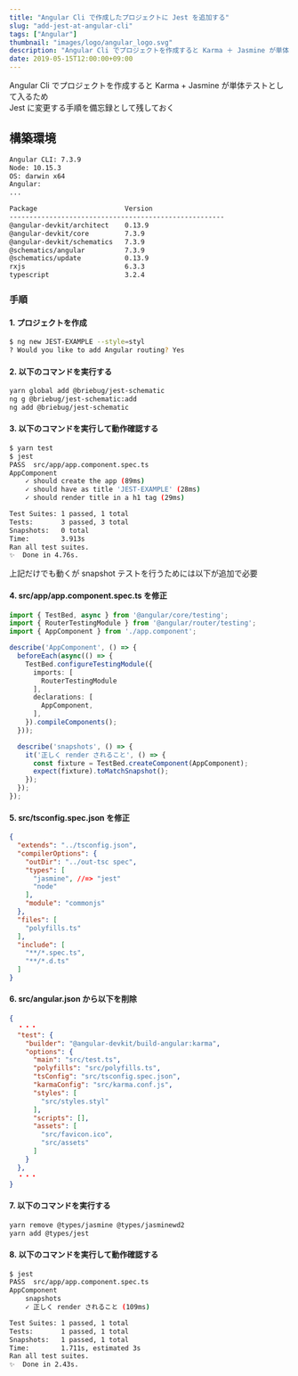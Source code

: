 ```yaml
---
title: "Angular Cli で作成したプロジェクトに Jest を追加する"
slug: "add-jest-at-angular-cli"
tags: ["Angular"]
thumbnail: "images/logo/angular_logo.svg"
description: "Angular Cli でプロジェクトを作成すると Karma ＋ Jasmine が単体テストとして入るため Jest に変更する手順を備忘録として残しておく"
date: 2019-05-15T12:00:00+09:00
---
```


Angular Cli でプロジェクトを作成すると Karma + Jasmine が単体テストとして入るため  
Jest に変更する手順を備忘録として残しておく

## 構築環境

```bash
Angular CLI: 7.3.9
Node: 10.15.3
OS: darwin x64
Angular:
...

Package                      Version
------------------------------------------------------
@angular-devkit/architect    0.13.9
@angular-devkit/core         7.3.9
@angular-devkit/schematics   7.3.9
@schematics/angular          7.3.9
@schematics/update           0.13.9
rxjs                         6.3.3
typescript                   3.2.4
```

### 手順

#### 1. プロジェクトを作成

```bash
$ ng new JEST-EXAMPLE --style=styl
? Would you like to add Angular routing? Yes
```

#### 2. 以下のコマンドを実行する

```bash
yarn global add @briebug/jest-schematic
ng g @briebug/jest-schematic:add
ng add @briebug/jest-schematic
```

#### 3. 以下のコマンドを実行して動作確認する

```bash
$ yarn test
$ jest
PASS  src/app/app.component.spec.ts
AppComponent
    ✓ should create the app (89ms)
    ✓ should have as title 'JEST-EXAMPLE' (28ms)
    ✓ should render title in a h1 tag (29ms)

Test Suites: 1 passed, 1 total
Tests:       3 passed, 3 total
Snapshots:   0 total
Time:        3.913s
Ran all test suites.
✨  Done in 4.76s.
```

上記だけでも動くが snapshot テストを行うためには以下が追加で必要

#### 4. src/app/app.component.spec.ts を修正

```ts
import { TestBed, async } from '@angular/core/testing';
import { RouterTestingModule } from '@angular/router/testing';
import { AppComponent } from './app.component';

describe('AppComponent', () => {
  beforeEach(async(() => {
    TestBed.configureTestingModule({
      imports: [
        RouterTestingModule
      ],
      declarations: [
        AppComponent,
      ],
    }).compileComponents();
  }));

  describe('snapshots', () => {
    it('正しく render されること', () => {
      const fixture = TestBed.createComponent(AppComponent);
      expect(fixture).toMatchSnapshot();
    });
  });
});
```

#### 5. src/tsconfig.spec.json を修正

```json
{
  "extends": "../tsconfig.json",
  "compilerOptions": {
    "outDir": "../out-tsc spec",
    "types": [
      "jasmine", //=> "jest"
      "node"
    ],
    "module": "commonjs"
  },
  "files": [
    "polyfills.ts"
  ],
  "include": [
    "**/*.spec.ts",
    "**/*.d.ts"
  ]
}
```

#### 6. src/angular.json から以下を削除

```json
{
  ・・・
  "test": {
    "builder": "@angular-devkit/build-angular:karma",
    "options": {
      "main": "src/test.ts",
      "polyfills": "src/polyfills.ts",
      "tsConfig": "src/tsconfig.spec.json",
      "karmaConfig": "src/karma.conf.js",
      "styles": [
        "src/styles.styl"
      ],
      "scripts": [],
      "assets": [
        "src/favicon.ico",
        "src/assets"
      ]
    }
  },
  ・・・
}
```

#### 7. 以下のコマンドを実行する

```bash
yarn remove @types/jasmine @types/jasminewd2
yarn add @types/jest
```

#### 8. 以下のコマンドを実行して動作確認する

```bash
$ jest
PASS  src/app/app.component.spec.ts
AppComponent
    snapshots
    ✓ 正しく render されること (109ms)

Test Suites: 1 passed, 1 total
Tests:       1 passed, 1 total
Snapshots:   1 passed, 1 total
Time:        1.711s, estimated 3s
Ran all test suites.
✨  Done in 2.43s.
```
